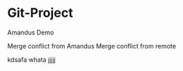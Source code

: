 # Git-Project
Amandus Demo

Merge conflict from Amandus
Merge conflict from remote

kdsafa
whata
jjjjj
